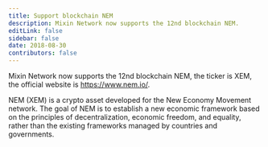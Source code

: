 ```yaml
---
title: Support blockchain NEM
description: Mixin Network now supports the 12nd blockchain NEM.
editLink: false
sidebar: false
date: 2018-08-30
contributors: false
---
```


Mixin Network now supports the 12nd blockchain NEM, the ticker is XEM, the official website is https://www.nem.io/.

NEM (XEM) is a crypto asset developed for the New Economy Movement network. The goal of NEM is to establish a new economic framework based on the principles of decentralization, economic freedom, and equality, rather than the existing frameworks managed by countries and governments.